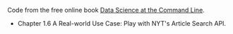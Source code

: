 Code from the free online book [Data Science at the Command Line](https://www.datascienceatthecommandline.com/).

- Chapter 1.6 A Real-world Use Case: Play with NYT's Article Search API.

